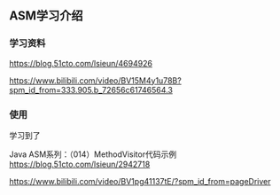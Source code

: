 ## ASM学习介绍

### 学习资料
https://blog.51cto.com/lsieun/4694926

https://www.bilibili.com/video/BV15M4y1u78B?spm_id_from=333.905.b_72656c61746564.3

### 使用


学习到了

Java ASM系列：（014）MethodVisitor代码示例
https://blog.51cto.com/lsieun/2942718

https://www.bilibili.com/video/BV1pg41137tE/?spm_id_from=pageDriver